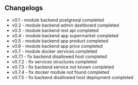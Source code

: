 

## Changelogs
- v0.1 - module backend postgresql completed
- v0.2 - module backend admin dashboard completed
- v0.3 - module backend rest api completed
- v0.4 - module backend app supermarket completed
- v0.5 - module backend app product completed
- v0.6 - module backend app price completed
- v0.7 - module docker services completed
- v0.7.1 - fix backend disallowed host completed
- v0.7.2 - fix services structures completed
- v0.7.3 - fix backend service not known completed
- v0.7.4 - fix docker module not found completed
- v0.7.5 - fix backend disallowed host deployment completed

